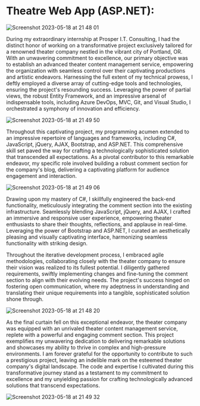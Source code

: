 # Theatre Web App (ASP.NET):


![Screenshot 2023-05-18 at 21 48 01](https://github.com/garretthanberg/Theatre-Project/assets/115447682/6f720221-deff-402d-81e2-7c77d58af5a5)


During my extraordinary internship at Prosper I.T. Consulting, I had the distinct honor of working on a transformative project exclusively tailored for a renowned theater company nestled in the vibrant city of Portland, OR. With an unwavering commitment to excellence, our primary objective was to establish an advanced theater content management service, empowering the organization with seamless control over their captivating productions and artistic endeavors. Harnessing the full extent of my technical prowess, I deftly employed a diverse array of cutting-edge tools and technologies, ensuring the project's resounding success. Leveraging the power of partial views, the robust Entity Framework, and an impressive arsenal of indispensable tools, including Azure DevOps, MVC, Git, and Visual Studio, I orchestrated a symphony of innovation and efficiency.


![Screenshot 2023-05-18 at 21 49 50](https://github.com/garretthanberg/Theatre-Project/assets/115447682/197ab938-1a55-45b3-b6df-043e99e16801)


Throughout this captivating project, my programming acumen extended to an impressive repertoire of languages and frameworks, including C#, JavaScript, jQuery, AJAX, Bootstrap, and ASP.NET. This comprehensive skill set paved the way for crafting a technologically sophisticated solution that transcended all expectations. As a pivotal contributor to this remarkable endeavor, my specific role involved building a robust comment section for the company's blog, delivering a captivating platform for audience engagement and interaction.


![Screenshot 2023-05-18 at 21 49 06](https://github.com/garretthanberg/Theatre-Project/assets/115447682/17643d6f-f0c8-4b6b-80da-dde972a7f89d)


Drawing upon my mastery of C#, I skillfully engineered the back-end functionality, meticulously integrating the comment section into the existing infrastructure. Seamlessly blending JavaScript, jQuery, and AJAX, I crafted an immersive and responsive user experience, empowering theater enthusiasts to share their thoughts, reflections, and applause in real-time. Leveraging the power of Bootstrap and ASP.NET, I curated an aesthetically pleasing and visually captivating interface, harmonizing seamless functionality with striking design.

Throughout the iterative development process, I embraced agile methodologies, collaborating closely with the theater company to ensure their vision was realized to its fullest potential. I diligently gathered requirements, swiftly implementing changes and fine-tuning the comment section to align with their evolving needs. The project's success hinged on fostering open communication, where my adeptness in understanding and translating their unique requirements into a tangible, sophisticated solution shone through.


![Screenshot 2023-05-18 at 21 48 20](https://github.com/garretthanberg/Theatre-Project/assets/115447682/fb562799-b231-4d10-9ad1-e53402f423e5)


As the final curtain fell on this exceptional endeavor, the theater company was equipped with an unrivaled theater content management service, replete with a powerful and engaging comment section. This project exemplifies my unwavering dedication to delivering remarkable solutions and showcases my ability to thrive in complex and high-pressure environments. I am forever grateful for the opportunity to contribute to such a prestigious project, leaving an indelible mark on the esteemed theater company's digital landscape. The code and expertise I cultivated during this transformative journey stand as a testament to my commitment to excellence and my unyielding passion for crafting technologically advanced solutions that transcend expectations.


![Screenshot 2023-05-18 at 21 49 32](https://github.com/garretthanberg/Theatre-Project/assets/115447682/f236b9d3-1a47-422e-bf69-bd469e3434c4)
